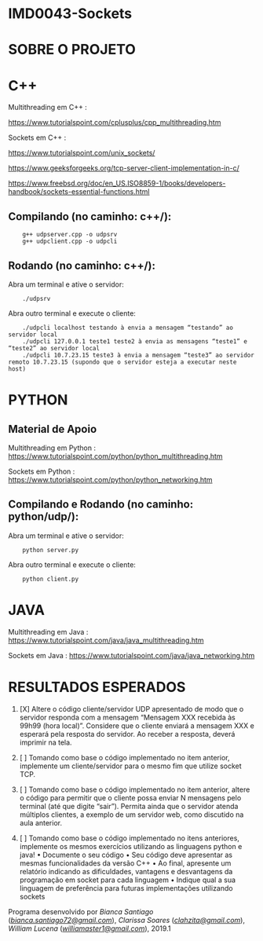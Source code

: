# IMD0043-Sockets

# SOBRE O PROJETO

# C++

Multithreading em C++ : 

https://www.tutorialspoint.com/cplusplus/cpp_multithreading.htm

Sockets em C++ : 

https://www.tutorialspoint.com/unix_sockets/

https://www.geeksforgeeks.org/tcp-server-client-implementation-in-c/

https://www.freebsd.org/doc/en_US.ISO8859-1/books/developers-handbook/sockets-essential-functions.html

## Compilando (no caminho: c++/):

		g++ udpserver.cpp -o udpsrv
		g++ udpclient.cpp -o udpcli

## Rodando (no caminho: c++/):

Abra um terminal e ative o servidor:

		./udpsrv

Abra outro terminal e execute o cliente:

		./udpcli localhost testando à envia a mensagem “testando” ao servidor local
		./udpcli 127.0.0.1 teste1 teste2 à envia as mensagens “teste1” e “teste2” ao servidor local
		./udpcli 10.7.23.15 teste3 à envia a mensagem “teste3” ao servidor remoto 10.7.23.15 (supondo que o servidor esteja a executar neste host)


# PYTHON

## Material de Apoio

Multithreading em Python : https://www.tutorialspoint.com/python/python_multithreading.htm

Sockets em Python : https://www.tutorialspoint.com/python/python_networking.htm


## Compilando e Rodando (no caminho: python/udp/):

Abra um terminal e ative o servidor:

		python server.py

Abra outro terminal e execute o cliente:

		python client.py


# JAVA

Multithreading em Java : https://www.tutorialspoint.com/java/java_multithreading.htm

Sockets em Java : https://www.tutorialspoint.com/java/java_networking.htm


# RESULTADOS ESPERADOS

1. [X] Altere o código cliente/servidor UDP apresentado de modo que o servidor responda com
a mensagem “Mensagem XXX recebida às 99h99 (hora local)”. Considere que o cliente enviará a
mensagem XXX e esperará pela resposta do servidor. Ao receber a resposta, deverá imprimir na
tela.

2. [ ] Tomando como base o código implementado no item anterior, implemente um
cliente/servidor para o mesmo fim que utilize socket TCP.

3. [ ] Tomando como base o código implementado no item anterior, altere o código para
permitir que o cliente possa enviar N mensagens pelo terminal (até que digite “sair”). Permita
ainda que o servidor atenda múltiplos clientes, a exemplo de um servidor web, como discutido
na aula anterior.

4. [ ] Tomando como base o código implementado no itens anteriores,
implemente os mesmos exercícios utilizando as linguagens python e java!
	• Documente o seu código
	• Seu código deve apresentar as mesmas funcionalidades da versão C++
	• Ao final, apresente um relatório indicando as dificuldades, vantagens e desvantagens da programação em socket para cada linguagem
	• Indique qual a sua linguagem de preferência para futuras implementações utilizando sockets


Programa desenvolvido por _Bianca Santiago_ (*bianca.santiago72@gmail.com*), _Clarissa Soares_ (*clahzita@gmail.com*), _William Lucena_ (*williamaster1@gmail.com*), 2019.1


